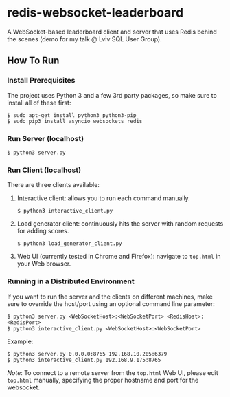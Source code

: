 # redis-websocket-leaderboard
A WebSocket-based leaderboard client and server that uses Redis behind the scenes (demo for my talk @ Lviv SQL User Group).

## How To Run

### Install Prerequisites

The project uses Python 3 and a few 3rd party packages, so make sure to install all of these first:

    $ sudo apt-get install python3 python3-pip
    $ sudo pip3 install asyncio websockets redis

### Run Server (localhost)

    $ python3 server.py

### Run Client (localhost)

There are three clients available:

1. Interactive client: allows you to run each command manually.

    `$ python3 interactive_client.py`

2. Load generator client: continuously hits the server with random requests for adding scores.

    `$ python3 load_generator_client.py`
    
3. Web UI (currently tested in Chrome and Firefox): navigate to `top.html` in your Web browser.

### Running in a Distributed Environment

If you want to run the server and the clients on different machines, make sure to override the host/port using an optional command line parameter:

    $ python3 server.py <WebSocketHost>:<WebSocketPort> <RedisHost>:<RedisPort>
    $ python3 interactive_client.py <WebSocketHost>:<WebSocketPort>

Example:

    $ python3 server.py 0.0.0.0:8765 192.168.10.205:6379
    $ python3 interactive_client.py 192.168.9.175:8765

_Note_: To connect to a remote server from the `top.html` Web UI, please edit `top.html` manually, specifying the proper hostname and port for the websocket.
